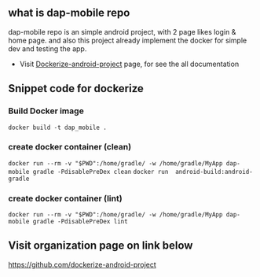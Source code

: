 ## what is dap-mobile repo
dap-mobile repo is an simple android project, with 2 page likes login & home page. and also this project already implement the docker for simple dev and testing the app.
- Visit [Dockerize-android-project](https://github.com/dockerize-android-project) page, for see the all documentation


## Snippet code for dockerize
### Build Docker image
`
docker build -t dap_mobile .
`

### create docker container (clean)
`
docker run --rm -v "$PWD":/home/gradle/ -w /home/gradle/MyApp dap-mobile gradle -PdisablePreDex clean
`
`
docker run  android-build:android-gradle 
`

### create docker container (lint)
`
docker run --rm -v "$PWD":/home/gradle/ -w /home/gradle/MyApp dap-mobile gradle -PdisablePreDex lint
`


## Visit organization page on link below
https://github.com/dockerize-android-project

